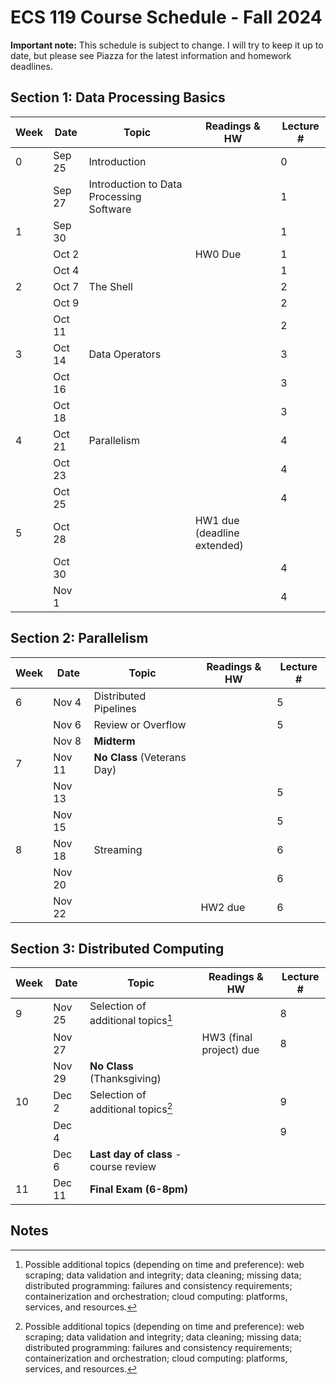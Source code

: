 # ECS 119 Course Schedule - Fall 2024

**Important note:**
This schedule is subject to change.
I will try to keep it up to date, but please see Piazza for the latest information and homework deadlines.

## Section 1: Data Processing Basics

| Week | Date | Topic | Readings & HW | Lecture # |
| --- | --- | --- | --- | --- |
| 0 | Sep 25 | Introduction |  | 0 |
|   | Sep 27 | Introduction to Data Processing Software |  | 1 |
| 1 | Sep 30 |  |  | 1 |
|   | Oct 2  |  | HW0 Due | 1 |
|   | Oct 4  |  |  | 1 |
| 2 | Oct 7  | The Shell |  | 2 |
|   | Oct 9  |  |  | 2 |
|   | Oct 11 |  |  | 2 |
| 3 | Oct 14 | Data Operators |  | 3 |
|   | Oct 16 |  |  | 3 |
|   | Oct 18 |  |  | 3 |
| 4 | Oct 21 | Parallelism |  | 4 |
|   | Oct 23 |  |  | 4 |
|   | Oct 25 |  |  | 4 |
| 5 | Oct 28 |  | HW1 due (deadline extended) |  |
|   | Oct 30 |  |  | 4 |
|   | Nov 1  |  |  | 4 |

## Section 2: Parallelism

| Week | Date | Topic | Readings & HW | Lecture # |
| --- | --- | --- | --- | --- |
| 6 | Nov 4  | Distributed Pipelines |  | 5 |
|   | Nov 6  | Review or Overflow |  | 5 |
|   | Nov 8  | **Midterm** |  |  |
| 7 | Nov 11 | **No Class** (Veterans Day) |  |  |
|   | Nov 13 |  |  | 5 |
|   | Nov 15 |  |  | 5 |
| 8 | Nov 18 | Streaming |  | 6 |
|   | Nov 20 |  |  | 6 |
|   | Nov 22 |  | HW2 due | 6 |

## Section 3: Distributed Computing

| Week | Date | Topic | Readings & HW | Lecture # |
| --- | --- | --- | --- | --- |
| 9 | Nov 25 | Selection of additional topics[^1] |  | 8 |
|   | Nov 27 |  | HW3 (final project) due | 8 |
|   | Nov 29 | **No Class** (Thanksgiving) |
| 10 | Dec 2 | Selection of additional topics[^1] |  | 9 |
|    | Dec 4 |  |  | 9 |
|    | Dec 6 | **Last day of class** - course review |  |  |
| 11 | Dec 11 | **Final Exam (6-8pm)** |  |  |

## Notes

[^1]: Possible additional topics (depending on time and preference):
web scraping;
data validation and integrity;
data cleaning;
missing data;
distributed programming: failures and consistency requirements;
containerization and orchestration;
cloud computing: platforms, services, and resources.
